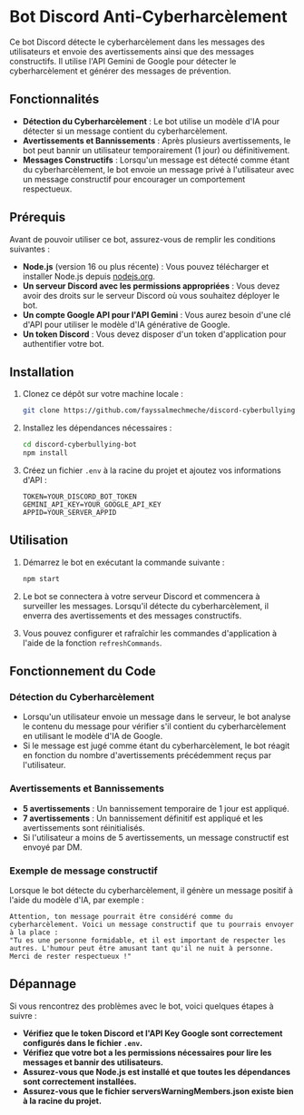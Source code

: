 # Bot Discord Anti-Cyberharcèlement

Ce bot Discord détecte le cyberharcèlement dans les messages des utilisateurs et envoie des avertissements ainsi que des messages constructifs. Il utilise l'API Gemini de Google pour détecter le cyberharcèlement et générer des messages de prévention.

## Fonctionnalités

- **Détection du Cyberharcèlement** : Le bot utilise un modèle d'IA pour détecter si un message contient du cyberharcèlement.
- **Avertissements et Bannissements** : Après plusieurs avertissements, le bot peut bannir un utilisateur temporairement (1 jour) ou définitivement.
- **Messages Constructifs** : Lorsqu'un message est détecté comme étant du cyberharcèlement, le bot envoie un message privé à l'utilisateur avec un message constructif pour encourager un comportement respectueux.

## Prérequis

Avant de pouvoir utiliser ce bot, assurez-vous de remplir les conditions suivantes :

- **Node.js** (version 16 ou plus récente) : Vous pouvez télécharger et installer Node.js depuis [nodejs.org](https://nodejs.org/).
- **Un serveur Discord avec les permissions appropriées** : Vous devez avoir des droits sur le serveur Discord où vous souhaitez déployer le bot.
- **Un compte Google API pour l'API Gemini** : Vous aurez besoin d'une clé d'API pour utiliser le modèle d'IA générative de Google.
- **Un token Discord** : Vous devez disposer d'un token d'application pour authentifier votre bot.

## Installation

1. Clonez ce dépôt sur votre machine locale :

   ```bash
   git clone https://github.com/fayssalmechmeche/discord-cyberbullying-bot.git
   ```

2. Installez les dépendances nécessaires :

   ```bash
   cd discord-cyberbullying-bot
   npm install
   ```

3. Créez un fichier `.env` à la racine du projet et ajoutez vos informations d'API :

   ```
   TOKEN=YOUR_DISCORD_BOT_TOKEN
   GEMINI_API_KEY=YOUR_GOOGLE_API_KEY
   APPID=YOUR_SERVER_APPID
   ```

## Utilisation

1. Démarrez le bot en exécutant la commande suivante :

   ```bash
   npm start
   ```

2. Le bot se connectera à votre serveur Discord et commencera à surveiller les messages. Lorsqu'il détecte du cyberharcèlement, il enverra des avertissements et des messages constructifs.
3. Vous pouvez configurer et rafraîchir les commandes d'application à l'aide de la fonction `refreshCommands`.

## Fonctionnement du Code

### Détection du Cyberharcèlement

- Lorsqu'un utilisateur envoie un message dans le serveur, le bot analyse le contenu du message pour vérifier s'il contient du cyberharcèlement en utilisant le modèle d'IA de Google.
- Si le message est jugé comme étant du cyberharcèlement, le bot réagit en fonction du nombre d'avertissements précédemment reçus par l'utilisateur.

### Avertissements et Bannissements

- **5 avertissements** : Un bannissement temporaire de 1 jour est appliqué.
- **7 avertissements** : Un bannissement définitif est appliqué et les avertissements sont réinitialisés.
- Si l'utilisateur a moins de 5 avertissements, un message constructif est envoyé par DM.

### Exemple de message constructif

Lorsque le bot détecte du cyberharcèlement, il génère un message positif à l'aide du modèle d'IA, par exemple :

```
Attention, ton message pourrait être considéré comme du cyberharcèlement. Voici un message constructif que tu pourrais envoyer à la place :
"Tu es une personne formidable, et il est important de respecter les autres. L'humour peut être amusant tant qu'il ne nuit à personne. Merci de rester respectueux !"
```

## Dépannage

Si vous rencontrez des problèmes avec le bot, voici quelques étapes à suivre :

- **Vérifiez que le token Discord et l'API Key Google sont correctement configurés dans le fichier `.env`.**
- **Vérifiez que votre bot a les permissions nécessaires pour lire les messages et bannir des utilisateurs.**
- **Assurez-vous que Node.js est installé et que toutes les dépendances sont correctement installées.**
- **Assurez-vous que le fichier serversWarningMembers.json existe bien à la racine du projet.**
